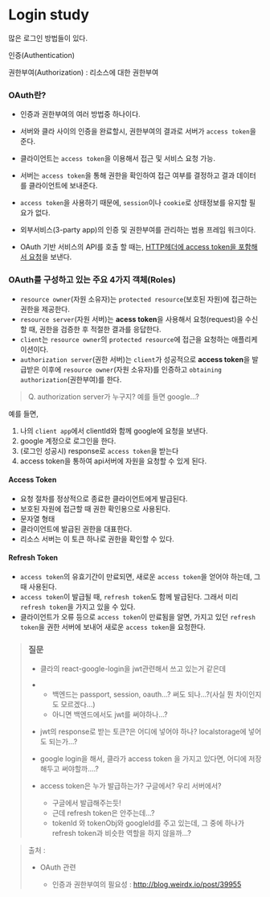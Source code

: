 # Login study

많은 로그인 방법들이 있다.



인증(Authentication)

권한부여(Authorization) : 리소스에 대한 권한부여



### OAuth란?

- 인증과 권한부여의 여러 방법중 하나이다.
- 서버와 클라 사이의 인증을 완료할시, 권한부여의 결과로 서버가 `access token`을 준다.
- 클라이언트는 `access token`을 이용해서 접근 및 서비스 요청 가능.
- 서버는 `access token`을 통해 권한을 확인하여 접근 여부를 결정하고 결과 데이터를 클라이언트에 보내준다.
- `access token`을 사용하기 때문에, `session`이나 `cookie`로 상태정보를 유지할 필요가 없다.

- 외부서비스(3-party app)의 인증 및 권한부여를 관리하는 범용 프레임 워크이다. 
- OAuth 기반 서비스의 API를 호출 할 때는, <u>HTTP헤더에 access token을 포함해서 요청</u>을 보낸다.



### OAuth를 구성하고 있는 주요 4가지 객체(Roles)

- `resource owner`(자원 소유자)는 `protected resource`(보호된 자원)에 접근하는 권한을 제공한다.
- `resource server`(자원 서버)는 **acess token**을 사용해서 요청(request)을 수신할 때, 권한을 검증한 후 적절한 결과를 응답한다.
- `client`는 `resource owner`의 `protected resource`에 접근을 요청하는 애플리케이션이다.
- `authorization server`(권한 서버)는 `client`가 성공적으로 **access token**을 발급받은 이후에 `resource owner`(자원 소유자)를 인증하고 `obtaining authorization`(권한부여)를 한다. 

> Q. authorization server가 누구지? 예를 들면 google...?



예를 들면, 

1. 나의 `client app`에서 clientId와 함께 google에 요청을 보낸다.
2. google 계정으로 로그인을 한다.
3. (로그인 성공시) response로 `access token`을 받는다
4. access token을 통하여 api서버에 자원을 요청할 수 있게 된다.



#### Access Token

- 요청 절차를 정상적으로 종료한 클라이언트에게 발급된다.
- 보호된 자원에 접근할 때 권한 확인용으로 사용된다.
- 문자열 형태
- 클라이언트에 발급된 권한을 대표한다.
- 리소스 서버는 이 토큰 하나로 권한을 확인할 수 있다.



#### Refresh Token

- `access token`의 유효기간이 만료되면, 새로운 `access token`을 얻어야 하는데, 그 때 사용된다.
- `access token`이 발급될 때, `refresh token`도 함께 발급된다. 그래서 미리 `refresh token`을 가지고 있을 수 있다.
- 클라이언트가 오류 등으로 `access token`이 만료됨을 알면, 가지고 있던 `refresh token`을 권한 서버에 보내어 새로운 `access token`을 요청한다.







> ### 질문
>
> - 클라의 react-google-login을 jwt관련해서 쓰고 있는거 같은데
> - - 백엔드는 passport, session, oauth...? 써도 되나…?(사실 뭔 차이인지도 모르겠다...)
>   - 아니면 백엔드에서도 jwt를 써야하나...?
>
> - jwt의 response로 받는 토큰?은 어디에 넣어야 하나? localstorage에 넣어도 되는가...?
> - google login을 해서, 클라가 access token 을 가지고 있다면, 어디에 저장해두고 써야할까....?
> - access token은 누가 발급하는가? 구글에서? 우리 서버에서?
>   - 구글에서 발급해주는듯!
>   - 근데 refresh token은 안주는데...?
>   - tokenId 와 tokenObj와 googleId를 주고 있는데, 그 중에 하나가 refresh token과 비슷한 역할을 하지 않을까...?







> 출처 :
>
> - OAuth 관련
>
>   - 인증과 권한부여의 필요성 : http://blog.weirdx.io/post/39955
>